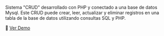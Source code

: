 Sistema "CRUD" desarrollado con PHP y conectado a una base de datos Mysql. Este CRUD puede crear, leer, actualizar y eliminar registros en una tabla de la base de datos utilizando consultas SQL y PHP.

🔗 <a href="https://unsummoned-disabili.000webhostapp.com/Crud-Php/crud/index.php">Ver Demo</a>


